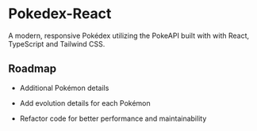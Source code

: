 # Pokedex-React

A modern, responsive Pokédex utilizing the PokeAPI built with with React, TypeScript and Tailwind CSS.

## Roadmap

- Additional Pokémon details

- Add evolution details for each Pokémon

- Refactor code for better performance and maintainability

